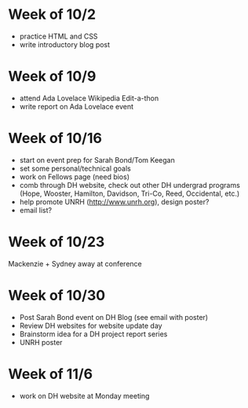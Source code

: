 # Week of 10/2
* practice HTML and CSS
* write introductory blog post

# Week of 10/9
* attend Ada Lovelace Wikipedia Edit-a-thon
* write report on Ada Lovelace event

# Week of 10/16
* start on event prep for Sarah Bond/Tom Keegan
* set some personal/technical goals 
* work on Fellows page (need bios)
* comb through DH website, check out other DH undergrad programs (Hope, Wooster, Hamilton, Davidson, Tri-Co, Reed, Occidental, etc.)
* help promote UNRH (http://www.unrh.org), design poster? 
* email list? 

# Week of 10/23
Mackenzie + Sydney away at conference 

# Week of 10/30
* Post Sarah Bond event on DH Blog (see email with poster)
* Review DH websites for website update day
* Brainstorm idea for a DH project report series
* UNRH poster

# Week of 11/6
* work on DH website at Monday meeting
